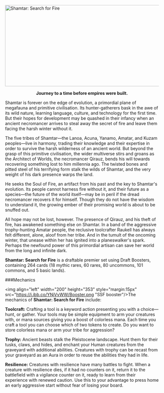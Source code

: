 <img src="https://grapplex.github.io/sets/SSF-files/logo.png" alt="Shamtar: Search for Fire" width="599" height="266">

**<p style="text-align: center;">Journey to a time before empires were built.</p>**

Shamtar is forever on the edge of evolution, a primordial plane of megafauna and primitive civilisation. Its hunter-gatherers bask in the awe of its wild nature, learning language, culture, and technology for the first time. But their hopes for development may be quashed in their infancy when an ancient necromancer arrives to steal away the secret of fire and leave them facing the harsh winter without it.

The five tribes of Shamtar—the Lanoa, Acuna, Yanamo, Amatar, and Kuzam peoples—live in harmony, trading their knowledge and their expertise in order to survive the harsh wilderness of an ancient world. But beyond the grasp of this primitive civilisation, the wider multiverse stirs and groans as the Architect of Worlds, the necromancer Qirauz, bends his will towards recovering something lost to him millennia ago. The twisted bones and pitted steel of his terrifying form stalk the wilds of Shamtar, and the very weight of his dark presence warps the land. 

He seeks the Soul of Fire, an artifact from his past and the key to Shamtar's evolution. Its people cannot harness fire without it, and their future as a species—the future of the world itself—may be in peril if the dread necromancer recovers it for himself. Though they do not have the wisdom to understand it, the growing ember of their promising world is about to be snuffed out.

All hope may not be lost, however. The presence of Qirauz, and his theft of fire, has awakened something else on Shamtar. In a band of the aggressive trophy-hunting Amatar people, the reclusive toolcrafter Raukell has always felt different, alone, aloof from her tribe. And in the tumult of the oncoming winter, that unease within her has ignited into a planeswalker's spark. Perhaps the newfound power of this primordial artisan can save her world from the long and infinite dark.

**Shamtar: Search for Fire** is a draftable premier set using Draft Boosters, containing 264 cards (18 mythic rares, 60 rares, 80 uncommons, 101 commons, and 5 basic lands). 

###Mechanics

<img align="left" width="200" height="353" style="margin:15px" src="https://i.ibb.co/YNjVvWW/Booster.png "SSF booster"/>The mechanics of **Shamtar: Search for Fire** include:

**Toolcraft:** Crafting a tool is a keyword action presenting you with a choice—hunt, or gather. Your tools may be simple equipment to arm your creatures with, or mana sources giving you a boost of colorless mana. Each time you craft a tool you can choose which of two tokens to create. Do you want to store colorless mana or arm your tribe for aggression?

**Trophy:** Ancient beasts stalk the Pleistocene landscape. Hunt them for their tusks, claws, and hides, and enchant your Human creatures from the graveyard with additional abilities. Creatures with trophy can be recast from your graveyard as an Aura in order to reuse the abilities they had in life.

**Resilience:** Creatures with resilience have many battles to fight. When a creature with resilience dies, if it had no counters on it, return it to the battlefield with a vigilance counter on it, ready to learn from their experience with renewed caution. Use this to your advantage to press home an early aggressive start without fear of losing your board.